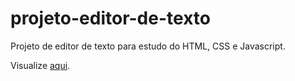 # projeto-editor-de-texto
 Projeto de editor de texto para estudo do HTML, CSS e Javascript.

Visualize <a href='https://tarpadilha.github.io/projeto-editor-de-texto' target="_blank">aqui</a>.